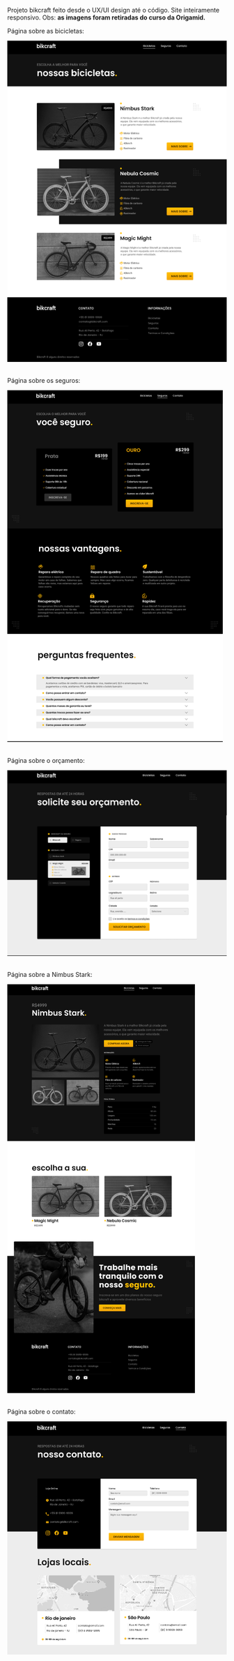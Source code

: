 Projeto bikcraft feito desde o UX/UI design até o código.
Site inteiramente responsivo.
Obs: <strong>as imagens foram retiradas do curso da Origamid.</strong>


Página sobre as bicicletas:

![bicicletas](./preview/bicicletas-img.png)

<br>
Página sobre os seguros:

![seguros](./preview/seguros-img.png)

<br>
Página sobre o orçamento:

![orçamento](./preview/orcamento-img.png)

<br>
Página sobre a Nimbus Stark:

![nimbus](./preview/nimbus-img.png)

<br>
Página sobre o contato:

![nimbus](./preview/contato-img.png)
